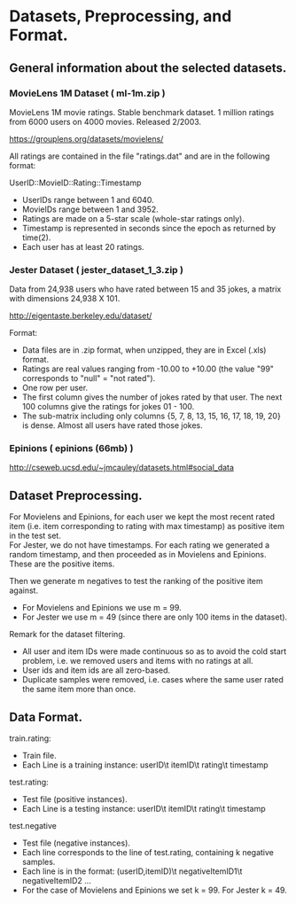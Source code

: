# Datasets, Preprocessing, and Format.

## General information about the selected datasets.

### MovieLens 1M Dataset ( ml-1m.zip )

MovieLens 1M movie ratings. Stable benchmark dataset. 1 million ratings from 6000 users on 4000 movies. Released 2/2003. 

https://grouplens.org/datasets/movielens/

All ratings are contained in the file "ratings.dat" and are in the
following format:

UserID::MovieID::Rating::Timestamp

- UserIDs range between 1 and 6040. 
- MovieIDs range between 1 and 3952.
- Ratings are made on a 5-star scale (whole-star ratings only).
- Timestamp is represented in seconds since the epoch as returned by time(2).
- Each user has at least 20 ratings.

### Jester Dataset ( jester_dataset_1_3.zip )

Data from 24,938 users who have rated between 15 and 35 jokes, a matrix with dimensions 24,938 X 101.

http://eigentaste.berkeley.edu/dataset/

Format:
- Data files are in .zip format, when unzipped, they are in Excel (.xls) format.
- Ratings are real values ranging from -10.00 to +10.00 (the value "99" corresponds to "null" = "not rated").
- One row per user.
- The first column gives the number of jokes rated by that user. The next 100 columns give the ratings for jokes 01 - 100.
- The sub-matrix including only columns {5, 7, 8, 13, 15, 16, 17, 18, 19, 20} is dense. Almost all users have rated those jokes.

### Epinions ( epinions (66mb) )

http://cseweb.ucsd.edu/~jmcauley/datasets.html#social_data

## Dataset Preprocessing.

For Movielens and Epinions, for each user we kept the most recent rated item (i.e. item corresponding to rating with max timestamp) as positive item in the test set.  
For Jester, we do not have timestamps. For each rating we generated a random timestamp, and then proceeded as in Movielens and Epinions.  
These are the positive items.  

Then we generate m negatives to test the ranking of the positive item against.
- For Movielens and Epinions we use m = 99.
- For Jester we use m = 49 (since there are only 100 items in the dataset).

Remark for the dataset filtering.
- All user and item IDs were made continuous so as to avoid the cold start problem, i.e. we removed users and items with no ratings at all.
- User ids and item ids are all zero-based.
- Duplicate samples were removed, i.e. cases where the same user rated the same item more than once.

## Data Format.

train.rating: 
- Train file.
- Each Line is a training instance: userID\t itemID\t rating\t timestamp

test.rating:
- Test file (positive instances). 
- Each Line is a testing instance: userID\t itemID\t rating\t timestamp

test.negative
- Test file (negative instances).
- Each line corresponds to the line of test.rating, containing k negative samples.
- Each line is in the format: (userID,itemID)\t negativeItemID1\t negativeItemID2 ...
- For the case of Movielens and Epinions we set k = 99. For Jester k = 49.
